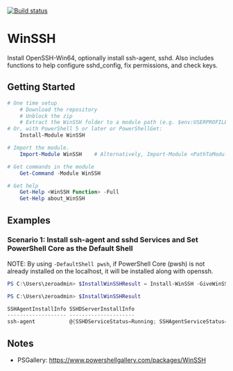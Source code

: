 [![Build status](https://ci.appveyor.com/api/projects/status/github/pldmgg/=master&svg=true)](https://ci.appveyor.com/project/pldmgg/winssh/branch/master)


# WinSSH
Install OpenSSH-Win64, optionally install ssh-agent, sshd. Also includes functions to help configure sshd_config, fix permissions, and check keys.

## Getting Started

```powershell
# One time setup
    # Download the repository
    # Unblock the zip
    # Extract the WinSSH folder to a module path (e.g. $env:USERPROFILE\Documents\WindowsPowerShell\Modules\)
# Or, with PowerShell 5 or later or PowerShellGet:
    Install-Module WinSSH

# Import the module.
    Import-Module WinSSH    # Alternatively, Import-Module <PathToModuleFolder>

# Get commands in the module
    Get-Command -Module WinSSH

# Get help
    Get-Help <WinSSH Function> -Full
    Get-Help about_WinSSH
```

## Examples

### Scenario 1: Install ssh-agent and sshd Services and Set PowerShell Core as the Default Shell

NOTE: By using `-DefaultShell pwsh`, if PowerShell Core (pwsh) is not already installed on the localhost, it will be installed along with openssh.

```powershell
PS C:\Users\zeroadmin> $InstallWinSSHResult = Install-WinSSH -GiveWinSSHBinariesPathPriority -ConfigureSSHDOnLocalHost -DefaultShell pwsh

PS C:\Users\zeroadmin> $InstallWinSSHResult

SSHAgentInstallInfo SSHDServerInstallInfo
------------------- ---------------------
ssh-agent           @{SSHDServiceStatus=Running; SSHAgentServiceStatus=Running; RSAHostPublicKey=ssh_host_rsa_key.pub; RSAHostPrivateKey=ssh_host_rsa_key}
```

## Notes

* PSGallery: https://www.powershellgallery.com/packages/WinSSH
